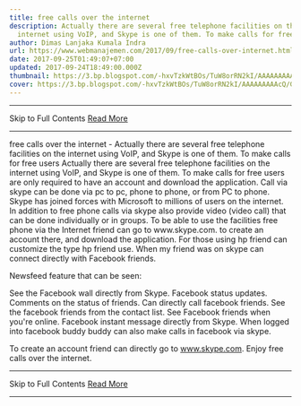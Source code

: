 ```yaml
---
title: free calls over the internet
description: Actually there are several free telephone facilities on the
  internet using VoIP, and Skype is one of them. To make calls for free users
author: Dimas Lanjaka Kumala Indra
url: https://www.webmanajemen.com/2017/09/free-calls-over-internet.html
date: 2017-09-25T01:49:07+07:00
updated: 2017-09-24T18:49:00.000Z
thumbnail: https://3.bp.blogspot.com/-hxvTzkWtBOs/TuW8orRN2kI/AAAAAAAAAcQ/GlQU_popqJM/s1600/skype.JPG
cover: https://3.bp.blogspot.com/-hxvTzkWtBOs/TuW8orRN2kI/AAAAAAAAAcQ/GlQU_popqJM/s1600/skype.JPG
---
```


<hr/> Skip to Full Contents <a href="https://www.webmanajemen.com/2017/09/free-calls-over-internet.html" rel="follow" class="button" id="read-more">Read More</a> <hr/> free calls over the internet - Actually there are several free telephone facilities on the internet using VoIP, and Skype is one of them. To make calls for free users Actually there are several free telephone facilities on the internet using VoIP, and Skype is one of them. To make calls for free users are only required to have an account and download the application. Call via skype can be done via pc to pc, phone to phone, or from PC to phone. 
Skype has joined forces with Microsoft to millions of users on the internet. In addition to free phone calls via skype also provide video (video call) that can be done individually or in groups. 
To be able to use the facilities free phone via the Internet friend can go to www.skype.com. to create an account there, and download the application. For those using hp friend can customize the type hp friend use. 
When my friend was on skype can connect directly with Facebook friends. 

Newsfeed feature that can be seen: 

 See the Facebook wall directly from Skype. 
 Facebook status updates. 
 Comments on the status of friends. 
 Can directly call facebook friends. 
 See the facebook friends from the contact list. 
 See Facebook friends when you're online. 
 Facebook instant message directly from Skype. 
When logged into facebook buddy buddy can also make calls in facebook via skype. 

To create an account friend can directly go to www.skype.com. 
Enjoy free calls over the internet. <hr/> Skip to Full Contents <a href="https://www.webmanajemen.com/2017/09/free-calls-over-internet.html" rel="follow" class="button" id="read-more">Read More</a> <hr/>